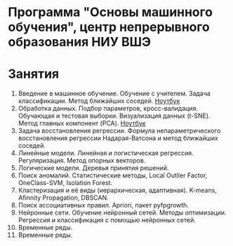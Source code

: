 # Программа "Основы машинного обучения", центр непрерывного образования НИУ ВШЭ


# Занятия
1. Введение в машинное обучение. Обучение с учителем. Задача классификации. Метод ближайших соседей. [Ноутбук](Lesson_1.ipynb)
2. Обработка данных. Подбор параметров, кросс-валидация. Обучающая и тестовая выборки. Визуализация данных (t-SNE). Метод главных компонент (PCA). [Ноутбук](Lesson_2.ipynb)
3. Задача восстановления регрессии. Формула непараметрического восстановления регрессии Надарая-Ватсона и метод ближайших соседей. 
4. Линейные модели. Линейная и логистическая регрессия. Регуляризация. Метод опорных векторов. 
5. Логические модели. Деревья принятия решений. 
6. Поиск аномалий. Статистические методы, Local Outlier Factor, OneClass-SVM, Isolation Forest. 
7. Кластеризация и её виды (иерархическая, адаптивная). K-means, Afinnity Propagation, DBSCAN. 
8. Поиск ассоциативных правил. Apriori, пакет pyfpgrowth. 
9. Нейронные сети. Обучение нейронный сетей. Методы оптимизации. Регрессия и классификация с помощью нейронных сетей.
10. Временные ряды.
11. Временные ряды.
